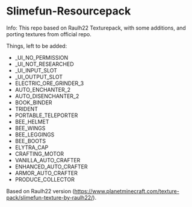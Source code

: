 # Slimefun-Resourcepack
Info:
This repo based on Raulh22 Texturepack, with some additions, and porting textures from official repo.

Things, left to be added:
- _UI_NO_PERMISSION
- _UI_NOT_RESEARCHED
- _UI_INPUT_SLOT
- _UI_OUTPUT_SLOT
- ELECTRIC_ORE_GRINDER_3
- AUTO_ENCHANTER_2
- AUTO_DISENCHANTER_2
- BOOK_BINDER
- TRIDENT
- PORTABLE_TELEPORTER
- BEE_HELMET
- BEE_WINGS
- BEE_LEGGINGS
- BEE_BOOTS
- ELYTRA_CAP
- CRAFTING_MOTOR
- VANILLA_AUTO_CRAFTER
- ENHANCED_AUTO_CRAFTER
- ARMOR_AUTO_CRAFTER
- PRODUCE_COLLECTOR



Based on Raulh22 version (https://www.planetminecraft.com/texture-pack/slimefun-texture-by-raulh22/). 
